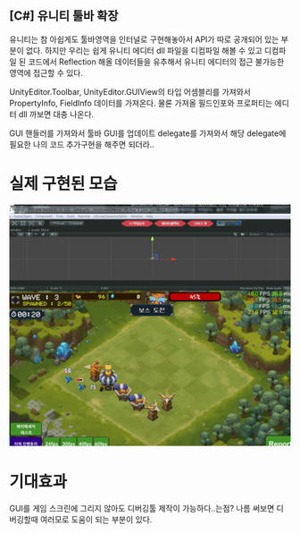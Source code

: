  
## [C#] 유니티 툴바 확장 

   유니티는 참 아쉽게도 툴바영역을 인터널로 구현해놓아서 API가
   따로 공개되어 있는 부분이 없다.  하지만 우리는 쉽게 유니티 에디터 dll 파일을 디컴파일 해볼 수 있고 디컴파일 된 코드에서 Reflection 해올 데이터들을 유추해서 유니티 에디터의 접근 불가능한 영역에 접근할 수 있다.

   UnityEditor.Toolbar, UnityEditor.GUIView의 타입 어셈블리를 가져와서 PropertyInfo, FieldInfo 데이터를 가져온다. 물론 가져올 필드인포와 프로퍼티는 에디터 dll 까보면 대충 나온다.

   GUI 핸들러를 가져와서 툴바 GUI를 업데이트 delegate를 가져와서 해당 delegate에 필요한 나의 코드 추가구현을 해주면 되더라..

 
 
 # 실제 구현된 모습 

 ![Alt text](https://github.com/shlifedev/shlifedev.github.io/blob/master/assets/images/tool.gif?raw=true)

# 기대효과 

   GUI를 게임 스크린에 그리지 않아도 디버깅툴 제작이 가능하다..는점?
   나름 써보면 디버깅할때 여러모로 도움이 되는 부분이 있다.

